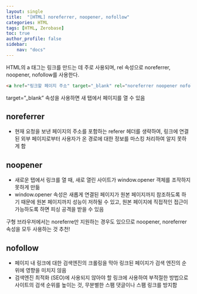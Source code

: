 ```yaml
---
layout: single
title:  "[HTML] noreferrer, noopener, nofollow"
categories: HTML
tags: [HTML, Zerobase]
toc: true
author_profile: false
sidebar:
    nav: "docs"
---
```


HTML의 a 태그는 링크를 만드는 데 주로 사용되며, rel 속성으로 noreferrer, noopener, nofollow를 사용한다.

```HTML
<a href="링크할 페이지 주소" target="_blank" rel="noreferrer noopener nofollow">새 페이지의 링크</a>
```
target=”_blank” 속성을 사용하면 새 탭에서 페이지를 열 수 있음

## noreferrer
- 현재 요청을 보낸 페이지의 주소를 포함하는 referer 헤더를 생략하여, 링크에 연결된 외부 페이지로부터 사용자가 온 경로에 대한 정보를 마스킹 처리하여 알지 못하게 함

## noopener
- 새로운 탭에서 링크를 열 때, 새로 열린 사이트가 window.opener 객체를 조작하지 못하게 만듦
- window.opener 속성은 새롭게 연결된 페이지가 원본 페이지까지 참조하도록 하기 때문에 원본 페이지까지 성능이 저하될 수 있고, 원본 페이지에 직접적인 접근이 가능하도록 하면 피싱 공격을 받을 수 있음

구형 브라우저에서는 noreferre만 지원하는 경우도 있으므로 noopener, noreferrer 속성을 모두 사용하는 것 추천!

## nofollow
- 페이지 내 링크에 대한 검색엔진의 크롤링을 막아 링크된 페이지가 검색 엔진의 순위에 영향을 미치지 않음
- 검색엔진 최적화 (SEO)에 사용되지 않아야 할 링크에 사용하여 부적절한 방법으로 사이트의 검색 순위를 높이는 것, 무분별한 스팸 댓글이나 스팸 링크를 방지함